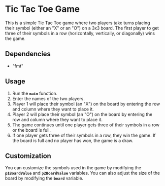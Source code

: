 # **Tic Tac Toe Game**

This is a simple Tic Tac Toe game where two players take turns placing their symbol (either an "X" or an "O") on a 3x3 board. The first player to get three of their symbols in a row (horizontally, vertically, or diagonally) wins the game.

## **Dependencies**

- "fmt"

## **Usage**

1. Run the **`main`** function.
2. Enter the names of the two players.
3. Player 1 will place their symbol (an "X") on the board by entering the row and column where they want to place it.
4. Player 2 will place their symbol (an "O") on the board by entering the row and column where they want to place it.
5. The game continues until one player gets three of their symbols in a row or the board is full.
6. If one player gets three of their symbols in a row, they win the game. If the board is full and no player has won, the game is a draw.

## **Customization**

You can customize the symbols used in the game by modifying the **`p1BoardValue`** and **`p2BoardValue`** variables. You can also adjust the size of the board by modifying the **`board`** variable.
